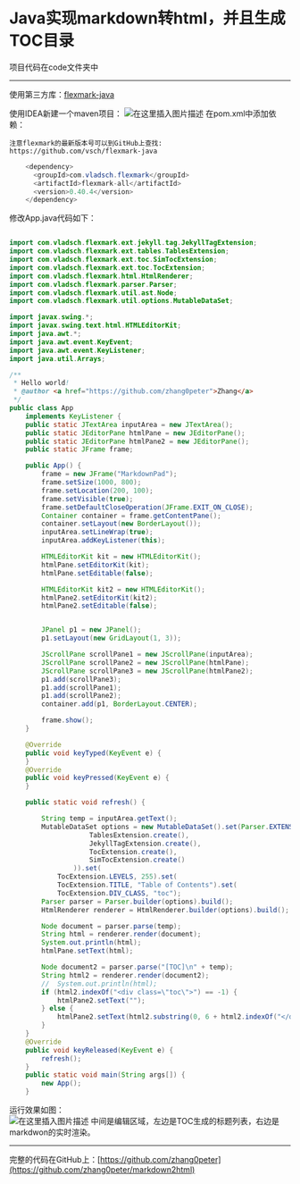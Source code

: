 # Java实现markdown转html，并且生成TOC目录
项目代码在code文件夹中
***

使用第三方库：[flexmark-java](https://github.com/vsch/flexmark-java)

使用IDEA新建一个maven项目：
![在这里插入图片描述](https://img-blog.csdnimg.cn/20190204092149283.png?x-oss-process=image/watermark,type_ZmFuZ3poZW5naGVpdGk,shadow_10,text_aHR0cHM6Ly9ibG9nLmNzZG4ubmV0L3poYW5ncGV0ZXJ4,size_16,color_FFFFFF,t_70)
在pom.xml中添加依赖：

`注意flexmark的最新版本号可以到GitHub上查找: https://github.com/vsch/flexmark-java`

```java
    <dependency>
      <groupId>com.vladsch.flexmark</groupId>
      <artifactId>flexmark-all</artifactId>
      <version>0.40.4</version>
    </dependency>
```
修改App.java代码如下：
```java

import com.vladsch.flexmark.ext.jekyll.tag.JekyllTagExtension;
import com.vladsch.flexmark.ext.tables.TablesExtension;
import com.vladsch.flexmark.ext.toc.SimTocExtension;
import com.vladsch.flexmark.ext.toc.TocExtension;
import com.vladsch.flexmark.html.HtmlRenderer;
import com.vladsch.flexmark.parser.Parser;
import com.vladsch.flexmark.util.ast.Node;
import com.vladsch.flexmark.util.options.MutableDataSet;

import javax.swing.*;
import javax.swing.text.html.HTMLEditorKit;
import java.awt.*;
import java.awt.event.KeyEvent;
import java.awt.event.KeyListener;
import java.util.Arrays;

/**
 * Hello world!
 * @author <a href="https://github.com/zhang0peter">Zhang</a>
 */
public class App
    implements KeyListener {
    public static JTextArea inputArea = new JTextArea();
    public static JEditorPane htmlPane = new JEditorPane();
    public static JEditorPane htmlPane2 = new JEditorPane();
    public static JFrame frame;

    public App() {
        frame = new JFrame("MarkdownPad");
        frame.setSize(1000, 800);
        frame.setLocation(200, 100);
        frame.setVisible(true);
        frame.setDefaultCloseOperation(JFrame.EXIT_ON_CLOSE);
        Container container = frame.getContentPane();
        container.setLayout(new BorderLayout());
        inputArea.setLineWrap(true);
        inputArea.addKeyListener(this);

        HTMLEditorKit kit = new HTMLEditorKit();
        htmlPane.setEditorKit(kit);
        htmlPane.setEditable(false);

        HTMLEditorKit kit2 = new HTMLEditorKit();
        htmlPane2.setEditorKit(kit2);
        htmlPane2.setEditable(false);


        JPanel p1 = new JPanel();
        p1.setLayout(new GridLayout(1, 3));

        JScrollPane scrollPane1 = new JScrollPane(inputArea);
        JScrollPane scrollPane2 = new JScrollPane(htmlPane);
        JScrollPane scrollPane3 = new JScrollPane(htmlPane2);
        p1.add(scrollPane3);
        p1.add(scrollPane1);
        p1.add(scrollPane2);
        container.add(p1, BorderLayout.CENTER);

        frame.show();
    }

    @Override
    public void keyTyped(KeyEvent e) {
    }
    @Override
    public void keyPressed(KeyEvent e) {
    }

    public static void refresh() {

        String temp = inputArea.getText();
        MutableDataSet options = new MutableDataSet().set(Parser.EXTENSIONS, Arrays.asList(
                    TablesExtension.create(),
                    JekyllTagExtension.create(),
                    TocExtension.create(),
                    SimTocExtension.create()
                )).set(
            TocExtension.LEVELS, 255).set(
            TocExtension.TITLE, "Table of Contents").set(
            TocExtension.DIV_CLASS, "toc");
        Parser parser = Parser.builder(options).build();
        HtmlRenderer renderer = HtmlRenderer.builder(options).build();

        Node document = parser.parse(temp);
        String html = renderer.render(document);
        System.out.println(html);
        htmlPane.setText(html);

        Node document2 = parser.parse("[TOC]\n" + temp);
        String html2 = renderer.render(document2);
        //  System.out.println(html);
        if (html2.indexOf("<div class=\"toc\">") == -1) {
            htmlPane2.setText("");
        } else {
            htmlPane2.setText(html2.substring(0, 6 + html2.indexOf("</div>")));
        }
    }
    @Override
    public void keyReleased(KeyEvent e) {
        refresh();
    }
    public static void main(String args[]) {
        new App();
    }
```
运行效果如图：     
![在这里插入图片描述](https://img-blog.csdnimg.cn/20190204142439499.png?x-oss-process=image/watermark,type_ZmFuZ3poZW5naGVpdGk,shadow_10,text_aHR0cHM6Ly9ibG9nLmNzZG4ubmV0L3poYW5ncGV0ZXJ4,size_16,color_FFFFFF,t_70)
中间是编辑区域，左边是TOC生成的标题列表，右边是markdwon的实时渲染。
***
完整的代码在GitHub上：[https://github.com/zhang0peter](https://github.com/zhang0peter/markdown2html)
